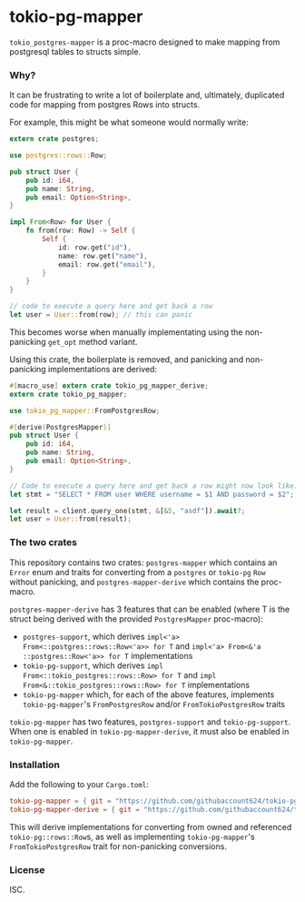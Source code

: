 # tokio-pg-mapper

`tokio_postgres-mapper` is a proc-macro designed to make mapping from postgresql
tables to structs simple.

### Why?

It can be frustrating to write a lot of boilerplate and, ultimately, duplicated
code for mapping from postgres Rows into structs.

For example, this might be what someone would normally write:

```rust
extern crate postgres;

use postgres::rows::Row;

pub struct User {
    pub id: i64,
    pub name: String,
    pub email: Option<String>,
}

impl From<Row> for User {
    fn from(row: Row) -> Self {
        Self {
            id: row.get("id"),
            name: row.get("name"),
            email: row.get("email"),
        }
    }
}

// code to execute a query here and get back a row
let user = User::from(row); // this can panic
```

This becomes worse when manually implementating using the non-panicking
`get_opt` method variant.

Using this crate, the boilerplate is removed, and panicking and non-panicking
implementations are derived:

```rust
#[macro_use] extern crate tokio_pg_mapper_derive;
extern crate tokio_pg_mapper;

use tokio_pg_mapper::FromPostgresRow;

#[derive(PostgresMapper)]
pub struct User {
    pub id: i64,
    pub name: String,
    pub email: Option<String>,
}

// Code to execute a query here and get back a row might now look like:
let stmt = "SELECT * FROM user WHERE username = $1 AND password = $2";

let result = client.query_one(stmt, &[&5, "asdf"]).await?;
let user = User::from(result);

```


### The two crates

This repository contains two crates: `postgres-mapper` which contains an `Error`
enum and traits for converting from a `postgres` or `tokio-pg` `Row`
without panicking, and `postgres-mapper-derive` which contains the proc-macro.

`postgres-mapper-derive` has 3 features that can be enabled (where T is the
struct being derived with the provided `PostgresMapper` proc-macro):

- `postgres-support`, which derives
`impl<'a> From<::postgres::rows::Row<'a>> for T` and
`impl<'a> From<&'a ::postgres::Row<'a>> for T` implementations
- `tokio-pg-support`, which derives
`impl From<::tokio_postgres::rows::Row> for T` and
`impl From<&::tokio_postgres::rows::Row> for T` implementations
- `tokio-pg-mapper` which, for each of the above features, implements
`tokio-pg-mapper`'s `FromPostgresRow` and/or `FromTokioPostgresRow` traits

`tokio-pg-mapper` has two features, `postgres-support` and
`tokio-pg-support`. When one is enabled in `tokio-pg-mapper-derive`, it
must also be enabled in `tokio-pg-mapper`.

### Installation

Add the following to your `Cargo.toml`:

```toml
tokio-pg-mapper = { git = "https://github.com/githubaccount624/tokio-pg-mapper" }
tokio-pg-mapper-derive = { git = "https://github.com/githubaccount624/tokio-pg-mapper" }
```

This will derive implementations for converting from owned and referenced
`tokio-pg::rows::Row`s, as well as implementing `tokio-pg-mapper`'s
`FromTokioPostgresRow` trait for non-panicking conversions.

### License

ISC.
